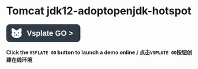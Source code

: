 # Tomcat jdk12-adoptopenjdk-hotspot

<a href="https://www.vsplate.com/?docker-compose=https://github.com/vsplate/dcenvs/tomcat/jdk12-adoptopenjdk-hotspot"><img alt="VSPLATE GO" src="https://raw.githubusercontent.com/vsplate/images/master/vsgo_btn.png" width="200px"></a>

**Click the `VSPLATE GO` button to launch a demo online / 点击`VSPLATE GO`按钮创建在线环境**
